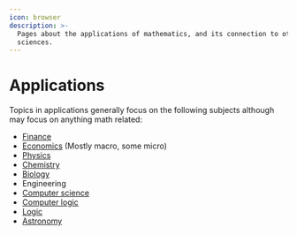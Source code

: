 ```yaml
---
icon: browser
description: >-
  Pages about the applications of mathematics, and its connection to other
  sciences.
---
```


# Applications

Topics in applications generally focus on the following subjects although may focus on anything math related:

* [Finance](economics/finance.md)
* [Economics](economics/) (Mostly macro, some micro)
* [Physics](physics/)
* [Chemistry](chemistry.md)
* [Biology](bioligy.md)
* Engineering
* [Computer science](computer-science/)
* [Computer logic](computer-science/computer-logic.md)
* [Logic](logic.md)
* [Astronomy](physics/astronomy.md)
